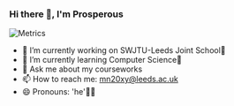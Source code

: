 ### Hi there 👋, I'm Prosperous

<!--
**ProsperousYe/ProsperousYe** is a ✨ _special_ ✨ repository because its `README.md` (this file) appears on your GitHub profile.

Here are some ideas to get you started:

- 🔭 I’m currently working on SWJTU-Leeds Joint School🧐
- 🌱 I’m currently learning Computer Science🤯
- 💬 Ask me about my courseworks
- 📫 How to reach me: mn20xy@leeds.ac.uk
- 😄 Pronouns: 'he'👨‍💻
-->

![Metrics](https://metrics.lecoq.io/ProsperousYe?template=classic&isocalendar=1&lines=1&languages=1&base=header%2C%20activity%2C%20community%2C%20repositories%2C%20metadata&base.indepth=false&base.hireable=false&base.skip=false&isocalendar=false&isocalendar.duration=half-year&languages=false&languages.limit=8&languages.threshold=0%25&languages.other=false&languages.colors=github&languages.sections=most-used&languages.indepth=false&languages.analysis.timeout=15&languages.analysis.timeout.repositories=7.5&languages.categories=markup%2C%20programming&languages.recent.categories=markup%2C%20programming&languages.recent.load=300&languages.recent.days=14&lines=false&lines.sections=base&lines.repositories.limit=4&lines.history.limit=1&config.timezone=Asia%2FShanghai)

- 🔭 I’m currently working on SWJTU-Leeds Joint School🧐
- 🌱 I’m currently learning Computer Science🤯
- 💬 Ask me about my courseworks
- 📫 How to reach me: mn20xy@leeds.ac.uk
- 😄 Pronouns: 'he'👨‍💻
